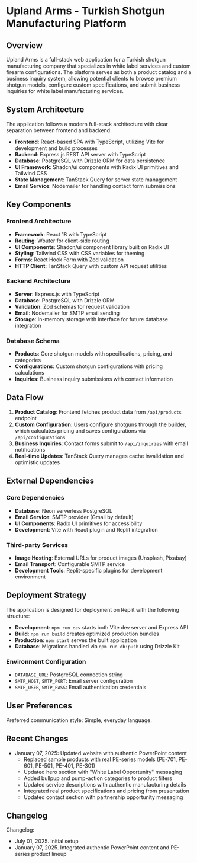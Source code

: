 # Upland Arms - Turkish Shotgun Manufacturing Platform

## Overview

Upland Arms is a full-stack web application for a Turkish shotgun manufacturing company that specializes in white label services and custom firearm configurations. The platform serves as both a product catalog and a business inquiry system, allowing potential clients to browse premium shotgun models, configure custom specifications, and submit business inquiries for white label manufacturing services.

## System Architecture

The application follows a modern full-stack architecture with clear separation between frontend and backend:

- **Frontend**: React-based SPA with TypeScript, utilizing Vite for development and build processes
- **Backend**: Express.js REST API server with TypeScript
- **Database**: PostgreSQL with Drizzle ORM for data persistence
- **UI Framework**: Shadcn/ui components with Radix UI primitives and Tailwind CSS
- **State Management**: TanStack Query for server state management
- **Email Service**: Nodemailer for handling contact form submissions

## Key Components

### Frontend Architecture
- **Framework**: React 18 with TypeScript
- **Routing**: Wouter for client-side routing
- **UI Components**: Shadcn/ui component library built on Radix UI
- **Styling**: Tailwind CSS with CSS variables for theming
- **Forms**: React Hook Form with Zod validation
- **HTTP Client**: TanStack Query with custom API request utilities

### Backend Architecture
- **Server**: Express.js with TypeScript
- **Database**: PostgreSQL with Drizzle ORM
- **Validation**: Zod schemas for request validation
- **Email**: Nodemailer for SMTP email sending
- **Storage**: In-memory storage with interface for future database integration

### Database Schema
- **Products**: Core shotgun models with specifications, pricing, and categories
- **Configurations**: Custom shotgun configurations with pricing calculations
- **Inquiries**: Business inquiry submissions with contact information

## Data Flow

1. **Product Catalog**: Frontend fetches product data from `/api/products` endpoint
2. **Custom Configuration**: Users configure shotguns through the builder, which calculates pricing and saves configurations via `/api/configurations`
3. **Business Inquiries**: Contact forms submit to `/api/inquiries` with email notifications
4. **Real-time Updates**: TanStack Query manages cache invalidation and optimistic updates

## External Dependencies

### Core Dependencies
- **Database**: Neon serverless PostgreSQL
- **Email Service**: SMTP provider (Gmail by default)
- **UI Components**: Radix UI primitives for accessibility
- **Development**: Vite with React plugin and Replit integration

### Third-party Services
- **Image Hosting**: External URLs for product images (Unsplash, Pixabay)
- **Email Transport**: Configurable SMTP service
- **Development Tools**: Replit-specific plugins for development environment

## Deployment Strategy

The application is designed for deployment on Replit with the following structure:

- **Development**: `npm run dev` starts both Vite dev server and Express API
- **Build**: `npm run build` creates optimized production bundles
- **Production**: `npm start` serves the built application
- **Database**: Migrations handled via `npm run db:push` using Drizzle Kit

### Environment Configuration
- `DATABASE_URL`: PostgreSQL connection string
- `SMTP_HOST`, `SMTP_PORT`: Email server configuration
- `SMTP_USER`, `SMTP_PASS`: Email authentication credentials

## User Preferences

Preferred communication style: Simple, everyday language.

## Recent Changes

- January 07, 2025: Updated website with authentic PowerPoint content
  - Replaced sample products with real PE-series models (PE-701, PE-601, PE-501, PE-401, PE-301)
  - Updated hero section with "White Label Opportunity" messaging
  - Added bullpup and pump-action categories to product filters
  - Updated service descriptions with authentic manufacturing details
  - Integrated real product specifications and pricing from presentation
  - Updated contact section with partnership opportunity messaging

## Changelog

Changelog:
- July 01, 2025. Initial setup
- January 07, 2025. Integrated authentic PowerPoint content and PE-series product lineup